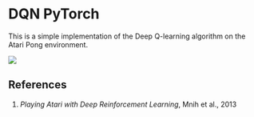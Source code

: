 # DQN PyTorch
This is a simple implementation of the Deep Q-learning algorithm on the Atari Pong environment.

![](/underwater_rl/assetsater_rl/assets/pong.gif)

## References
1. *Playing Atari with Deep Reinforcement Learning*, Mnih et al., 2013
